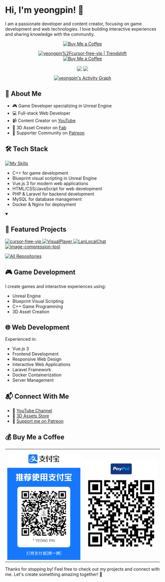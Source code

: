 # Hi, I'm yeongpin! 👋

I am a passionate developer and content creator, focusing on game development and web technologies. I love building interactive experiences and sharing knowledge with the community.

<div align="center">

<p align="center">
<a href="https://buymeacoffee.com/yeongpin" target="_blank"><img alt="Buy Me a Coffee" src="https://img.shields.io/badge/Buy%20Me%20a%20Coffee-Support%20Me-FFDA33"></a>

</p>

<a href="https://trendshift.io/repositories/13425" target="_blank"><img src="https://trendshift.io/api/badge/repositories/13425" alt="yeongpin%2Fcursor-free-vip | Trendshift" style="width: 250px; height: 55px;" width="250" height="55"/></a>
<br>
<a href="https://www.buymeacoffee.com/yeongpin" target="_blank">
      <img src="https://img.buymeacoffee.com/button-api/?text=buy me a coffee&emoji=☕&slug=yeongpin&button_colour=ffda33&font_colour=000000&font_family=Bree&outline_colour=000000&coffee_colour=FFDD00&latest=2" width="160" height='55' alt="Buy Me a Coffee"/>
</a>

<p align="center">
    <img align="center" src="https://github-readme-stats.vercel.app/api?username=yeongpin&show_icons=true&hide_border=true&title_color=94b4a4&amp&icon_color=FFFFFF&amp&text_color=FFFFFF&amp&bg_color=000000&count_private=true&include_all_commits=true"/>
    <img align="center" height="195px" src="https://github-readme-stats.vercel.app/api/top-langs/?username=yeongpin&text_color=FFFFFF&bg_color=000000&title_color=94b4a4&langs_count=15&layout=compact&hide_border=true" />
</p>

<a href="https://github.com/ashutosh00710/github-readme-activity-graph">
  <img alt="yeongpin's Activity Graph" src="https://github-readme-activity-graph.vercel.app/graph/?username=yeongpin&bg_color=000000&color=94b4a4&line=FFFFFF&point=FFFFFF&hide_border=true" />
</a>

</div>

## 🚀 About Me

- 🎮 Game Developer specializing in Unreal Engine
- 💻 Full-stack Web Developer
- 📹 Content Creator on [YouTube](https://www.youtube.com/@Pin-Studios)
- 🎨 3D Asset Creator on [Fab](https://www.fab.com/sellers/Pin%20Studios)
- 💪 Supporter Community on [Patreon](https://www.patreon.com/PinNumber)

## 🛠️ Tech Stack
[![My Skills](https://skillicons.dev/icons?i=cpp,js,html,css,vue,unreal,php,laravel,mysql,docker,nginx)](https://skillicons.dev)

- C++ for game development
- Blueprint visual scripting in Unreal Engine
- Vue.js 3 for modern web applications
- HTML/CSS/JavaScript for web development
- PHP & Laravel for backend development
- MySQL for database management
- Docker & Nginx for deployment

<details open> 
  <summary><h2>📘 Featured Projects</h2></summary>
  <p align="left">
    <a href="https://github.com/yeongpin/cursor-free-vip">
      <img src="https://github-readme-stats.vercel.app/api/pin/?username=yeongpin&repo=cursor-free-vip&bg_color=000000&title_color=94b4a4&text_color=FFFFFF&icon_color=FFFFFF&hide_border=true&show_owner=true&description_lines_count=2" alt="cursor-free-vip">
    </a>
    <a href="https://github.com/yeongpin/VisualPlayer">
      <img src="https://github-readme-stats.vercel.app/api/pin/?username=yeongpin&repo=VisualPlayer&bg_color=000000&title_color=94b4a4&text_color=FFFFFF&icon_color=FFFFFF&hide_border=true&show_owner=true&description_lines_count=2" alt="VisualPlayer">
    </a>
    <a href="https://github.com/yeongpin/LanLocalChat">
      <img src="https://github-readme-stats.vercel.app/api/pin/?username=yeongpin&repo=LanLocalChat&bg_color=000000&title_color=94b4a4&text_color=FFFFFF&icon_color=FFFFFF&hide_border=true&show_owner=true&description_lines_count=2" alt="LanLocalChat">
    </a>
    <a href="https://github.com/yeongpin/image-compression-tool">
      <img src="https://github-readme-stats.vercel.app/api/pin/?username=yeongpin&repo=image-compression-tool&bg_color=000000&title_color=94b4a4&text_color=FFFFFF&icon_color=FFFFFF&hide_border=true&show_owner=true&description_lines_count=2" alt="image-compression-tool">
    </a>
  </p>

  <a href="https://github.com/yeongpin?tab=repositories&sort=stargazers">
    <img alt="All Repositories" title="All Repositories" src="https://custom-icon-badges.demolab.com/badge/-Click%20Here%20For%20All%20My%20Repos-000000?style=for-the-badge&logoColor=white&logo=repo"/>
  </a>
</details>

## 🎮 Game Development

I create games and interactive experiences using:
- Unreal Engine
- Blueprint Visual Scripting
- C++ Game Programming
- 3D Asset Creation

## 🌐 Web Development

Experienced in:
- Vue.js 3
- Frontend Development
- Responsive Web Design
- Interactive Web Applications
- Laravel Framework
- Docker Containerization
- Server Management

## 📬 Connect With Me

- 🎥 [YouTube Channel](https://www.youtube.com/@Pin-Studios)
- 🎨 [3D Assets Store](https://www.fab.com/sellers/Pin%20Studios)
- 💖 [Support me on Patreon](https://www.patreon.com/PinNumber)

## 💰 Buy Me a Coffee

<div align="center">
  <table>
    <tr>
      <td>
        <img src="./images/provi-code.jpg" alt="buy_me_a_coffee" width="280"/><br>
      </td>
      <td>
        <img src="./images/paypal.png" alt="buy_me_a_coffee" width="280"/><br>
      </td>
    </tr>
  </table>
</div>


Thanks for stopping by! Feel free to check out my projects and connect with me. Let's create something amazing together! 🚀
